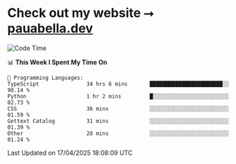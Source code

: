 # Check out my website ⭢ [pauabella.dev](https://pauabella.dev)

<!--START_SECTION:waka-->
![Code Time](http://img.shields.io/badge/Code%20Time-4%2C348%20hrs%2014%20mins-blue)

📊 **This Week I Spent My Time On** 

```text
💬 Programming Languages: 
TypeScript               34 hrs 6 mins       ███████████████████████░░   90.14 % 
Python                   1 hr 2 mins         █░░░░░░░░░░░░░░░░░░░░░░░░   02.73 % 
CSS                      36 mins             ░░░░░░░░░░░░░░░░░░░░░░░░░   01.59 % 
Gettext Catalog          31 mins             ░░░░░░░░░░░░░░░░░░░░░░░░░   01.39 % 
Other                    28 mins             ░░░░░░░░░░░░░░░░░░░░░░░░░   01.24 % 
```


 Last Updated on 17/04/2025 18:08:09 UTC
<!--END_SECTION:waka-->
